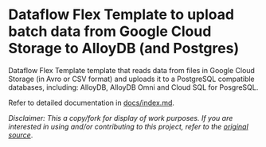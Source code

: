 # Dataflow Flex Template to upload batch data from Google Cloud Storage to AlloyDB (and Postgres)

Dataflow Flex Template template that reads data from files in Google Cloud
Storage (in Avro or CSV format) and uploads it to a PostgreSQL compatible
databases, including: AlloyDB, AlloyDB Omni and Cloud SQL for PosgreSQL.

Refer to detailed documentation in [docs/index.md](/docs/index.md).

*Disclaimer: This a copy/fork for display of work purposes. If you are
interested in using and/or contributing to this project, refer to the
[original source](https://github.com/GoogleCloudPlatform/cloud-solutions/tree/main/projects/dataflow-gcs-to-alloydb)*.
